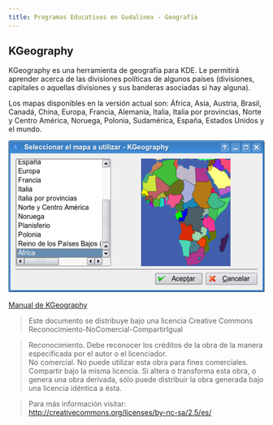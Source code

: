 ```yaml
---
title: Programas Educativos en Gudalinex - Geografía
---
```


## KGeography

KGeography es una herramienta de geografía para KDE. Le permitirá aprender acerca de las divisiones políticas de algunos países (divisiones, capitales o aquellas divisiones y sus banderas asociadas si hay alguna).

Los mapas disponibles en la versión actual son: África, Asia, Austria, Brasil, Canadá, China, Europa, Francia, Alemania, Italia, Italia por provincias, Norte y Centro América, Noruega, Polonia, Sudamérica, España, Estados Unidos y el mundo.

![kgeography](../img/first-start1.png "kgeography")

[Manual de KGeography](http://docs.kde.org/stable/es/kdeedu/kgeography/introduction.html)

  
> Este documento se distribuye bajo una licencia Creative Commons Reconocimiento-NoComercial-CompartirIgual  
  
> Reconocimiento. Debe reconocer los créditos de la obra de la manera especificada por el autor o el licenciador.  
> No comercial. No puede utilizar esta obra para fines comerciales.  
> Compartir bajo la misma licencia. Si altera o transforma esta obra, o genera una obra derivada, sólo puede distribuir la obra generada bajo una licencia idéntica a ésta.  
  
  
> Para más información visitar: http://creativecommons.org/licenses/by-nc-sa/2.5/es/